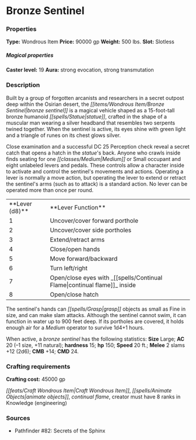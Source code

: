 ﻿---
Title: "Bronze Sentinel"
Type: "Wondrous Item"
Price: "90000 gp"
Weight: "500 lbs."
Slot: "Slotless"
Caster level: "19"
Aura: "strong evocation, strong transmutation"
Description: |
  "Built by a group of forgotten arcanists and researchers in a secret outpost deep within the Osirian desert, the bronze sentinel is a magical vehicle shaped as a 15-foot-tall bronze humanoid statue, crafted in the shape of a muscular man wearing a silver headband that resembles two serpents twined together. When the sentinel is active, its eyes shine with green light and a triangle of runes on its chest glows silver.
  Close examination and a successful DC 25 Perception check reveal a secret catch that opens a hatch in the statue's back. Anyone who crawls inside finds seating for one Medium or Small occupant and eight unlabeled levers and pedals. These controls allow a character inside to activate and control the sentinel's movements and actions. Operating a lever is normally a move action, but operating the lever to extend or retract the sentinel's arms (such as to attack) is a standard action. No lever can be operated more than once per round.
  <table><tbody><tr><td>**Lever (d8)**</td><td>**Lever Function**</td></tr><tr><td>1</td><td>Uncover/cover forward porthole</td></tr><tr><td>2</td><td>Uncover/cover side portholes</td></tr><tr><td>3</td><td>Extend/retract arms</td></tr><tr><td>4</td><td>Close/open hands</td></tr><tr><td>5</td><td>Move forward/backward</td></tr><tr><td>6</td><td>Turn left/right</td></tr><tr><td>7</td><td>Open/close eyes with continual flame inside</td></tr><tr><td>8</td><td>Open/close hatch</td></tr></tbody></table>
  The sentinel's hands can grasp objects as small as Fine in size, and can make slam attacks. Although the sentinel cannot swim, it can function in water up to 900 feet deep. If its portholes are covered, it holds enough air for a Medium operator to survive 1d4+1 hours.
  When active, a _bronze sentinel_ has the following statistics: **Size** Large; **AC** 20 (–1 size, +11 natural); **hardness** 15; **hp** 150; **Speed** 20 ft.; **Melee** 2 slams +12 (2d6); **CMB** +14; **CMD** 24."
Crafting cost: "45000 gp"
Sources: "['Pathfinder #82: Secrets of the Sphinx']"
---

# Bronze Sentinel

### Properties

**Type:** Wondrous Item **Price:** 90000 gp **Weight:** 500 lbs. **Slot:** Slotless

##### Magical properties

**Caster level:** 19 **Aura:** strong evocation, strong transmutation

### Description

Built by a group of forgotten arcanists and researchers in a secret outpost deep within the Osirian desert, the _[[items/Wondrous Item/Bronze Sentinel|bronze sentinel]]_ is a magical vehicle shaped as a 15-foot-tall bronze humanoid _[[spells/Statue|statue]]_, crafted in the shape of a muscular man wearing a silver headband that resembles two serpents twined together. When the sentinel is active, its eyes shine with green light and a triangle of runes on its chest glows silver.

Close examination and a successful DC 25 Perception check reveal a secret catch that opens a hatch in the _statue_'s back. Anyone who crawls inside finds seating for one _[[classes/Medium|Medium]]_ or Small occupant and eight unlabeled levers and pedals. These controls allow a character inside to activate and control the sentinel's movements and actions. Operating a lever is normally a move action, but operating the lever to extend or retract the sentinel's arms (such as to attack) is a standard action. No lever can be operated more than once per round.

<table><tbody><tr><td> **Lever (d8)**</td><td> **Lever Function**</td></tr><tr><td>1</td><td>Uncover/cover forward porthole</td></tr><tr><td>2</td><td>Uncover/cover side portholes</td></tr><tr><td>3</td><td>Extend/retract arms</td></tr><tr><td>4</td><td>Close/open hands</td></tr><tr><td>5</td><td>Move forward/backward</td></tr><tr><td>6</td><td>Turn left/right</td></tr><tr><td>7</td><td>Open/close eyes with _[[spells/Continual Flame|continual flame]]_ inside</td></tr><tr><td>8</td><td>Open/close hatch</td></tr></tbody></table>

The sentinel's hands can _[[spells/Grasp|grasp]]_ objects as small as Fine in size, and can make slam attacks. Although the sentinel cannot swim, it can function in water up to 900 feet deep. If its portholes are covered, it holds enough air for a _Medium_ operator to survive 1d4+1 hours.

When active, a _bronze sentinel_ has the following statistics: **Size** Large; **AC** 20 (–1 size, +11 natural); **hardness** 15; **hp** 150; **Speed** 20 ft.; **Melee** 2 slams +12 (2d6); **CMB** +14; **CMD** 24.

### Crafting requirements

**Crafting cost:** 45000 gp

_[[feats/Craft Wondrous Item|Craft Wondrous Item]]_, _[[spells/Animate Objects|animate objects]]_, _continual flame_, creator must have 8 ranks in Knowledge (engineering)

### Sources

* Pathfinder #82: Secrets of the Sphinx